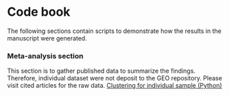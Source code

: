# Code book

The following sections contain scripts to demonstrate how the results in the manuscript were generated.

### Meta-analysis section
This section is to gather published data to summarize the findings. Therefore, individual dataset were not deposit to the GEO repository. Please visit cited articles for the raw data.
[Clustering for individual sample (Python)](Meta-analysis/[Cluster]Individual_sample.md)

